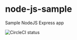# node-js-sample
Sample NodeJS Express app

![CircleCI status](https://shield.lylium.fr:/circleci/build/github/KontainPluton/node-js-sample?style=for-the-badge)
